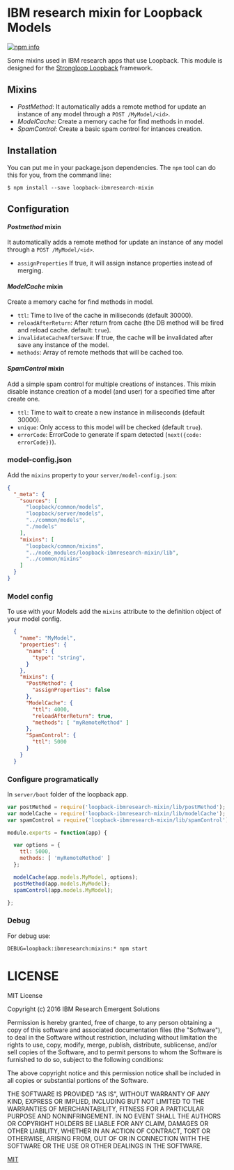 # IBM research mixin for Loopback Models

[![npm info](https://nodei.co/npm/loopback-ibmresearch-mixin.png?downloads=true&downloadRank=true&stars=true)](https://npmjs.org/package/loopback-ibmresearch-mixin)

Some mixins used in IBM research apps that use Loopback. This module is designed for the [Strongloop Loopback](https://github.com/strongloop/loopback) framework.

## Mixins

* _PostMethod_: It automatically adds a remote method for update an instance of any model through a `POST /MyModel/<id>`.
* _ModelCache_: Create a memory cache for find methods in model.
* _SpamControl_: Create a basic spam control for intances creation.

## Installation

You can put me in your package.json dependencies. The `npm` tool can do this for you, from the command line:

    $ npm install --save loopback-ibmresearch-mixin

## Configuration

#### _Postmethod_ mixin

It automatically adds a remote method for update an instance of any model through a `POST /MyModel/<id>`.

* `assignProperties` If true, it will assign instance properties instead of merging.

#### _ModelCache_ mixin

Create a memory cache for find methods in model.

* `ttl`: Time to live of the cache in miliseconds (default 30000).
* `reloadAfterReturn`: After return from cache (the DB method will be fired and reload cache. default: `true`).
* `invalidateCacheAfterSave`: If true, the cache will be invalidated after save any instance of the model.
* `methods`: Array of remote methods that will be cached too.

#### _SpamControl_ mixin

Add a simple spam control for multiple creations of instances. This mixin disable instance creation of a model (and user) for a specified time after create one.

* `ttl`: Time to wait to create a new instance in miliseconds (default 30000).
* `unique`: Only access to this model will be checked (default `true`).
* `errorCode`: ErrorCode to generate if spam detected (`next({code: errorCode})`).

### model-config.json

Add the `mixins` property to your `server/model-config.json`:

```json
{
  "_meta": {
    "sources": [
      "loopback/common/models",
      "loopback/server/models",
      "../common/models",
      "./models"
    ],
    "mixins": [
      "loopback/common/mixins",
      "../node_modules/loopback-ibmresearch-mixin/lib",
      "../common/mixins"
    ]
  }
}
```

### Model config

To use with your Models add the `mixins` attribute to the definition object of your model config.

```json
  {
    "name": "MyModel",
    "properties": {
      "name": {
        "type": "string",
      }
    },
    "mixins": {
      "PostMethod": {
        "assignProperties": false
      },
      "ModelCache": {
        "ttl": 4000,
        "reloadAfterReturn": true,
        "methods": [ "myRemoteMethod" ]
      },
      "SpamControl": {
        "ttl": 5000
      }
    }
  }
```

### Configure programatically

In `server/boot` folder of the loopback app.

```javascript
var postMethod = require('loopback-ibmresearch-mixin/lib/postMethod');
var modelCache = require('loopback-ibmresearch-mixin/lib/modelCache');
var spamControl = require('loopback-ibmresearch-mixin/lib/spamControl');

module.exports = function(app) {

  var options = {
    ttl: 5000,
    methods: [ 'myRemoteMethod' ]
  };

  modelCache(app.models.MyModel, options);
  postMethod(app.models.MyModel);
  spamControl(app.models.MyModel);

};
```


### Debug

For debug use:

    DEBUG=loopback:ibmresearch:mixins:* npm start

# LICENSE

MIT License

Copyright (c) 2016 IBM Research Emergent Solutions

Permission is hereby granted, free of charge, to any person obtaining a copy
of this software and associated documentation files (the "Software"), to deal
in the Software without restriction, including without limitation the rights
to use, copy, modify, merge, publish, distribute, sublicense, and/or sell
copies of the Software, and to permit persons to whom the Software is
furnished to do so, subject to the following conditions:

The above copyright notice and this permission notice shall be included in all
copies or substantial portions of the Software.

THE SOFTWARE IS PROVIDED "AS IS", WITHOUT WARRANTY OF ANY KIND, EXPRESS OR
IMPLIED, INCLUDING BUT NOT LIMITED TO THE WARRANTIES OF MERCHANTABILITY,
FITNESS FOR A PARTICULAR PURPOSE AND NONINFRINGEMENT. IN NO EVENT SHALL THE
AUTHORS OR COPYRIGHT HOLDERS BE LIABLE FOR ANY CLAIM, DAMAGES OR OTHER
LIABILITY, WHETHER IN AN ACTION OF CONTRACT, TORT OR OTHERWISE, ARISING FROM,
OUT OF OR IN CONNECTION WITH THE SOFTWARE OR THE USE OR OTHER DEALINGS IN THE
SOFTWARE.

[MIT](LICENSE.txt)
